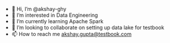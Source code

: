 - 👋 Hi, I’m @akshay-ghy
- 👀 I’m interested in Data Engineering
- 🌱 I’m currently learning Apache Spark
- 💞️ I’m looking to collaborate on setting up data lake for testbook
- 📫 How to reach me akshay.gupta@testbook.com

<!---
akshay-ghy/akshay-ghy is a ✨ special ✨ repository because its `README.md` (this file) appears on your GitHub profile.
You can click the Preview link to take a look at your changes.
--->
